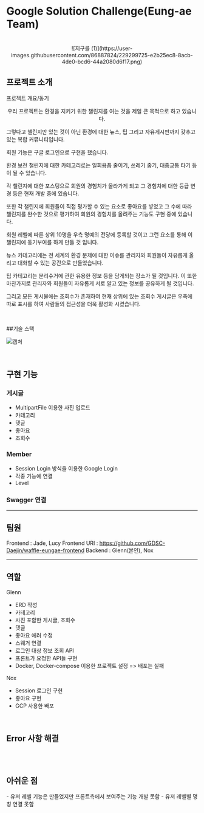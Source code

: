 # Google Solution Challenge(Eung-ae Team)

<p align="center">
  <br>
  ![지구를 (1)](https://user-images.githubusercontent.com/86887824/229299725-e2b25ec8-8acb-4de0-bcd6-44a2080d6f17.png)
  <br>
</p>


## 프로젝트 소개

<p align="justify">
프로젝트 개요/동기
</p>

<p align="center">
우리 프로젝트는 환경을 지키기 위한 챌린지를 여는 것을 제일 큰 목적으로 하고 있습니다.

그렇다고 챌린지만 있는 것이 아닌 환경에 대한 뉴스, 팁 그리고 자유게시판까지 갖추고 있는 복합 커뮤니티입니다.

회원 기능은 구글 로그인으로 구현을 했습니다.

환경 보전 챌린지에 대한 카테고리로는 일회용품 줄이기, 쓰레기 줍기, 대중교통 타기 등이 될 수 있습니다. 

각 챌린지에 대한 포스팅으로 회원의 경험치가 올라가게 되고 그 경험치에 대한 등급 변경 등은 현재 개발 중에 있습니다.

또한 각 챌린지에 회원들이 직접 평가할 수 있는 요소로 좋아요를 넣었고 그 수에 따라 챌린지를 완수한 것으로 평가하여 회원의 경험치를 올려주는 기능도 구현 중에 있습니다.

회원 레벨에 따른 상위 10명을 우측 명예의 전당에 등록할 것이고 그런 요소를 통해 이 챌린지에 동기부여를 하게 만들 것 입니다.

뉴스 카테고리에는 전 세계의 환경 문제에 대한 이슈를 관리자와 회원들이 자유롭게 올리고 대화할 수 있는 공간으로 만들었습니다.

팁 카테고리는 분리수거에 관한 유용한 정보 등을 담게되는 장소가 될 것입니다. 이 또한 마찬가지로 관리자와 회원들이 자유롭게 서로 알고 있는 정보를 공유하게 될 것입니다.

그리고 모든 게시물에는 조회수가 존재하여 현재 상위에 있는 조회수 게시글은 우측에 따로 표시를 하여 사람들의 접근성을 더욱 활성화 시켰습니다.
</p>

<br>

##기술 스택

![캡처](https://user-images.githubusercontent.com/86887824/229299456-33a1b97e-1fd3-44b1-9477-611455b6c9ec.PNG)

<br>

## 구현 기능

### 게시글
- MultipartFile 이용한 사진 업로드
- 카테고리
- 댓글
- 좋아요
- 조회수

### Member
- Session Login 방식을 이용한 Google Login
- 각종 기능에 연결
- Level

### Swagger 연결

---

## 팀원

Frontend : Jade, Lucy
Frontend URI : https://github.com/GDSC-Daejin/waffle-eungae-frontend
Backend : Glenn(본인), Nox

---

## 역할

Glenn
- ERD 작성
- 카테고리
- 사진 포함한 게시글, 조회수
- 댓글
- 좋아요 에러 수정
- 스웨거 연결
- 로그인 대상 정보 조회 API
- 프론트가 요청한 API들 구현
- Docker, Docker-compose 이용한 프로젝트 설정 => 배포는 실패

Nox
- Session 로그인 구현
- 좋아요 구현
- GCP 사용한 배포

<br>

## Error 사항 해결



<br>


<br>

## 아쉬운 점

<p align="justify">
- 유저 레벨 기능은 만들었지만 프론트측에서 보여주는 기능 개발 못함
- 유저 레벨별 명칭 연결 못함
</p>

<br>

